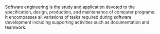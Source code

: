 Software engineering is the study and application devoted to the specification, design, production, and maintenance of computer programs. It encompasses all variations of tasks required during software development including supporting activities such as documentation and teamwork.
